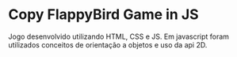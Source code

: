 # Copy FlappyBird Game in JS

Jogo desenvolvido utilizando HTML, CSS e JS. Em javascript foram utilizados conceitos de orientação a objetos e uso da api 2D.
